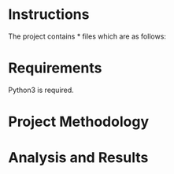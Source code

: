 # Instructions

The project contains * files which are as follows:

# Requirements 

Python3 is required.

# Project Methodology

# Analysis and Results
